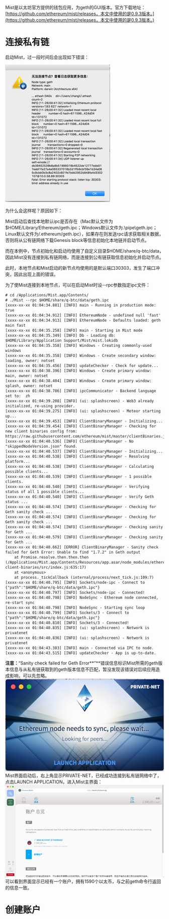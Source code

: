 Mist是以太坊官方提供的钱包应用，为geth的GUI版本。官方下载地址：[https://github.com/ethereum/mist/releases，本文中使用的是0.9.3版本。](https://github.com/ethereum/mist/releases，本文中使用的是0.9.3版本。)

# 连接私有链

启动Mist，过一段时间后会出现如下错误：

![](/assets/3.1.1.png)

为什么会这样呢？原因如下：

Mist启动后查找本地默认ipc是否存在（Mac默认文件为$HOME/Library/Ethereum/geth.ipc；Windows默认文件为.\pipe\geth.ipc；Linux默认文件为/.ethereum/geth.ipc），如果存在则发送rpc请求获取相关数据，否则将从公有链网络下载Genesis block等信息初始化本地链并启动节点。

而在本例中，节点初始化和启动均使用了自定义目录$HOME/share/q-btc/data，因此Mist没有连接到私有链网络，而是连接到公有链获取信息初始化并启动节点。

此时，本地节点和Mist启动的新节点均使用的是默认端口30303，发生了端口冲突，因此出现上面的错误。

为了使Mist连接到本地节点，可以在启动Mist时设--rpc参数指定ipc文件：

```
# cd /Applications/Mist.app/Contents/
# ./Mist --rpc $HOME/share/q-btc/data/geth.ipc
[xxxx-xx-xx 01:04:34.881] [INFO] main - Running in production mode: true
[xxxx-xx-xx 01:04:34.912] [INFO] EthereumNode - undefined null 'fast'
[xxxx-xx-xx 01:04:34.913] [INFO] EthereumNode - Defaults loaded: geth main fast
[xxxx-xx-xx 01:04:35.258] [INFO] main - Starting in Mist mode
[xxxx-xx-xx 01:04:35.349] [INFO] Db - Loading db: $HOME/Library/Application Support/Mist/mist.lokidb
[xxxx-xx-xx 01:04:35.358] [INFO] Windows - Creating commonly-used windows
[xxxx-xx-xx 01:04:35.358] [INFO] Windows - Create secondary window: loading, owner: notset
[xxxx-xx-xx 01:04:35.456] [INFO] updateChecker - Check for update...
[xxxx-xx-xx 01:04:38.396] [INFO] Windows - Create primary window: main, owner: notset
[xxxx-xx-xx 01:04:38.404] [INFO] Windows - Create primary window: splash, owner: notset
[xxxx-xx-xx 01:04:38.786] [INFO] ipcCommunicator - Backend language set to:  zh
[xxxx-xx-xx 01:04:39.208] [INFO] (ui: splashscreen) - Web3 already initialized, re-using provider.
[xxxx-xx-xx 01:04:39.275] [INFO] (ui: splashscreen) - Meteor starting up...
[xxxx-xx-xx 01:04:39.453] [INFO] ClientBinaryManager - Initializing...
[xxxx-xx-xx 01:04:39.454] [INFO] ClientBinaryManager - Checking for new client binaries config from: https://raw.githubusercontent.com/ethereum/mist/master/clientBinaries.json
[xxxx-xx-xx 01:04:40.536] [INFO] ClientBinaryManager - No "skippedNodeVersion.json" found.
[xxxx-xx-xx 01:04:40.537] [INFO] ClientBinaryManager - Initializing...
[xxxx-xx-xx 01:04:40.538] [INFO] ClientBinaryManager - Resolving platform...
[xxxx-xx-xx 01:04:40.538] [INFO] ClientBinaryManager - Calculating possible clients...
[xxxx-xx-xx 01:04:40.539] [INFO] ClientBinaryManager - 1 possible clients.
[xxxx-xx-xx 01:04:40.540] [INFO] ClientBinaryManager - Verifying status of all 1 possible clients...
[xxxx-xx-xx 01:04:40.540] [INFO] ClientBinaryManager - Verify Geth status ...
[xxxx-xx-xx 01:04:40.574] [INFO] ClientBinaryManager - Checking for Geth sanity check ...
[xxxx-xx-xx 01:04:40.574] [INFO] ClientBinaryManager - Checking for Geth sanity check ...
[xxxx-xx-xx 01:04:40.574] [INFO] ClientBinaryManager - Checking sanity for Geth ...
[xxxx-xx-xx 01:04:40.579] [INFO] ClientBinaryManager - Checking sanity for Geth ...
[xxxx-xx-xx 01:04:40.662] [ERROR] ClientBinaryManager - Sanity check failed for Geth Error: Unable to find "1.7.2" in Geth output
    at Promise.resolve.then.then.then (/Applications/Mist.app/Contents/Resources/app.asar/node_modules/ethereum-client-binaries/src/index.js:635:17)
    at <anonymous>
    at process._tickCallback (internal/process/next_tick.js:109:7)
[xxxx-xx-xx 01:04:40.795] [INFO] Sockets/node-ipc - Connect to {"path":"$HOME/share/q-btc/data/geth.ipc"}
[xxxx-xx-xx 01:04:40.797] [INFO] Sockets/node-ipc - Connected!
[xxxx-xx-xx 01:04:40.798] [INFO] NodeSync - Ethereum node connected, re-start sync
[xxxx-xx-xx 01:04:40.798] [INFO] NodeSync - Starting sync loop
[xxxx-xx-xx 01:04:40.799] [INFO] Sockets/3 - Connect to {"path":"$HOME/share/q-btc/data/geth.ipc"}
[xxxx-xx-xx 01:04:40.810] [INFO] Sockets/3 - Connected!
[xxxx-xx-xx 01:04:40.835] [INFO] (ui: splashscreen) - Network is privatenet
[xxxx-xx-xx 01:04:40.836] [INFO] (ui: splashscreen) - Network is privatenet
[xxxx-xx-xx 01:04:43.383] [INFO] main - Connected via IPC to node.
[xxxx-xx-xx 01:04:43.515] [INFO] updateChecker - App is up-to-date.
```

**注意：**“Sanity check failed for Geth Error**”**错误信息标识Mist所需的geth版本信息与从私有链获取到的geth版本信息不匹配，暂没发现该错误对后续应用造成影响，可以先忽略。![](/assets/3.1.2.png)Mist界面启动后，右上角显示PRIVATE-NET，已经成功连接到私有链网络中了，点击LAUNCH APPLICATION，进入Mist主界面：![](/assets/3.1.3.png)可以看到界面显示已经有一个账户，拥有1590个以太币，与之前geth命令行返回的信息一致。

# 创建账户

